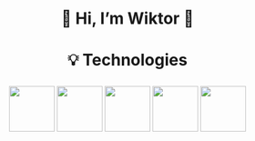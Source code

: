 
# <p align="center">👋 Hi, I’m Wiktor 👋</p>
  
# <p align="center">💡 Technologies</p>

<p align="center"><img witdh="80" height="80" src="https://upload.wikimedia.org/wikipedia/commons/thumb/3/38/HTML5_Badge.svg/1024px-HTML5_Badge.svg.png"> <img witdh="80" height="80" src="https://camo.githubusercontent.com/119b29ca4b9d31cf3969a94eb57fcfbbea0879b493c09c89dc6d4b7fb9e0dc37/68747470733a2f2f63646e2e776f726c64766563746f726c6f676f2e636f6d2f6c6f676f732f6373732d332e737667"> <img witdh="80" height="80" src="https://upload.wikimedia.org/wikipedia/commons/6/6a/JavaScript-logo.png"> <img witdh="80" height="80" src="https://upload.wikimedia.org/wikipedia/commons/thumb/9/96/Sass_Logo_Color.svg/1200px-Sass_Logo_Color.svg.png"> <img witdh="80" height="80" src="https://avatars.githubusercontent.com/u/18133?s=200&v=4"> </p>
